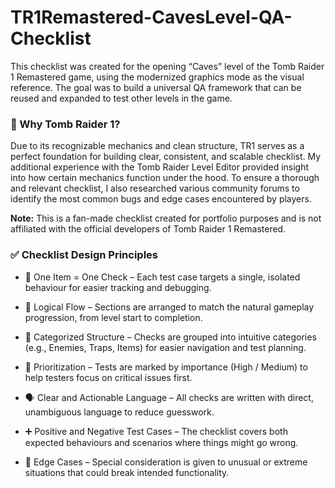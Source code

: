 # TR1Remastered-CavesLevel-QA-Checklist

This checklist was created for the opening “Caves” level of the Tomb Raider 1 Remastered game, using the modernized graphics mode as the visual reference. 
The goal was to build a universal QA framework that can be reused and expanded to test other levels in the game.



### 🧠 Why Tomb Raider 1?
Due to its recognizable mechanics and clean structure, TR1 serves as a perfect foundation for building clear, consistent, and scalable checklist. 
My additional experience with the Tomb Raider Level Editor provided insight into how certain mechanics function under the hood.
To ensure a thorough and relevant checklist, I also researched various community forums to identify the most common bugs and edge cases encountered by players.

**Note:** This is a fan-made checklist created for portfolio purposes and is not affiliated with the official developers of Tomb Raider 1 Remastered.


### ✅ Checklist Design Principles

* 🎯 One Item = One Check – Each test case targets a single, isolated behaviour for easier tracking and debugging.


* 🔄 Logical Flow – Sections are arranged to match the natural gameplay progression, from level start to completion.


* 📂 Categorized Structure – Checks are grouped into intuitive categories (e.g., Enemies, Traps, Items) for easier navigation and test planning.


* 🚦 Prioritization – Tests are marked by importance (High / Medium) to help testers focus on critical issues first.


* 🗣️ Clear and Actionable Language – All checks are written with direct, unambiguous language to reduce guesswork.


* ➕ Positive and Negative Test Cases – The checklist covers both expected behaviours and scenarios where things might go wrong.


* 🧪 Edge Cases – Special consideration is given to unusual or extreme situations that could break intended functionality.
